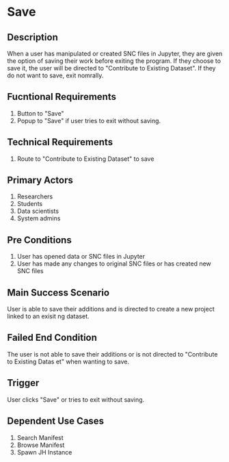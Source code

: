 # Save 

## Description
When a user has manipulated or created SNC files in Jupyter, they are given the option of saving
 their work before exiting the program. If they choose to save it, the user will be directed to
"Contribute to Existing Dataset". If they do not want to save, exit nomrally. 

## Fucntional Requirements 
1. Button to "Save"
2. Popup to "Save" if user tries to exit without saving.

## Technical Requirements
1. Route to "Contribute to Existing Dataset" to save

## Primary Actors
1. Researchers
2. Students
3. Data scientists
4. System admins

## Pre Conditions
1. User has opened data or SNC files in Jupyter
2. User has made any changes to original SNC files or has created new SNC files

## Main Success Scenario
User is able to save their additions and is directed to create a new project linked to an exisit
ng dataset. 

## Failed End Condition
The user is not able to save their additions or is not directed to "Contribute to Existing Datas
et" when wanting to save.

## Trigger
User clicks "Save" or tries to exit without saving.

## Dependent Use Cases
1. Search Manifest
2. Browse Manifest
3. Spawn JH Instance
